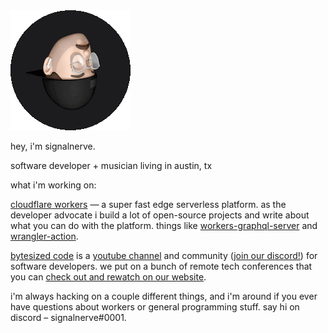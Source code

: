 <img src="./.github/me.gif" />

hey, i'm signalnerve.

software developer + musician living in austin, tx

what i'm working on:

[cloudflare workers](https://workers.dev) — a super fast edge serverless platform. as the developer advocate i build a lot of open-source projects and write about what you can do with the platform. things like [workers-graphql-server](https://github.com/signalnerve/workers-graphql-server) and [wrangler-action](https://github.com/signalnerve/workers-graphql-server).

[bytesized code](https://www.bytesized.xyz) is a [youtube channel](https://www.bytesized.xyz/yt) and community ([join our discord!](https://www.bytesized.xyz/discord)) for software developers. we put on a bunch of remote tech conferences that you can [check out and rewatch on our website](https://www.bytesized.xyz/conferences).

i'm always hacking on a couple different things, and i'm around if you ever have questions about workers or general programming stuff. say hi on discord – signalnerve#0001.
